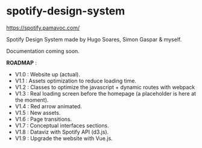 # spotify-design-system

https://spotify.pamavoc.com/

Spotify Design System made by Hugo Soares, Simon Gaspar & myself.

Documentation coming soon.

<b>ROADMAP</b> :

- V1.0 : Website up (actual).
- V1.1 : Assets optimization to reduce loading time.
- V1.2 : Classes to optimize the javascript + dynamic routes with webpack
- V1.3 : Real loading screen before the homepage (a placeholder is here at the moment).
- V1.4 : Red arrow animated.
- V1.5 : New assets.
- V1.6 : Page transitions. 
- V1.7 : Conceptual interfaces sections.
- V1.8 : Dataviz with Spotify API (d3.js).
- V1.9 : Upgrade the website with Vue.js.
